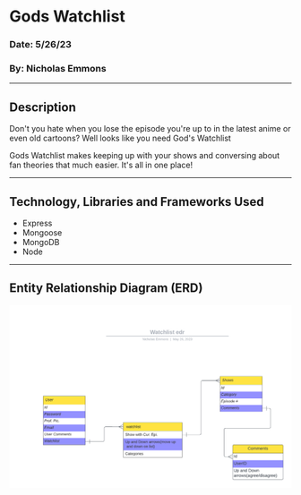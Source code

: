 # Gods Watchlist

### Date: 5/26/23

### By: Nicholas Emmons

---
## Description
Don't you hate when you lose the episode you're up to in the latest anime or even old cartoons? Well looks like you need God's Watchlist

Gods Watchlist makes keeping up with your shows and conversing about fan theories that much easier. It's all in one place!

---


## Technology, Libraries and Frameworks Used
- Express
- Mongoose
- MongoDB
- Node

---
## Entity Relationship Diagram (ERD)
![ERD](https://github.com/nemmons27/gods_watchlist/blob/main/public/images/readMe/Watchlist%20Edr1.png)